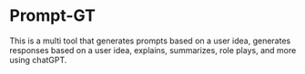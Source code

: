 # Prompt-GT
This is a multi tool that generates prompts based on a user idea, generates responses based on a user idea, explains, summarizes, role plays, and more using chatGPT.
